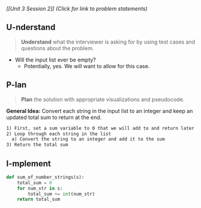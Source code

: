 *[[Unit 3 Session 2]] (Click for link to problem statements)*

## U-nderstand
 
> **Understand** what the interviewer is asking for by using test cases and questions about the problem.

- Will the input list ever be empty?
  - Potentially, yes. We will want to allow for this case.

## P-lan

> **Plan** the solution with appropriate visualizations and pseudocode.

**General Idea:** Convert each string in the input list to an integer and keep an updated total sum to return at the end.

```markdown
1) First, set a sum variable to 0 that we will add to and return later
2) Loop through each string in the list
  a) Convert the string to an integer and add it to the sum
3) Return the total sum
```

## I-mplement

```python
def sum_of_number_strings(s):
    total_sum = 0
    for num_str in s:
        total_sum += int(num_str)
    return total_sum
```
